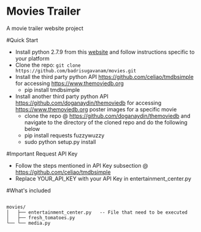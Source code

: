 # Movies Trailer
A movie trailer website project

#Quick Start 
- Install python 2.7.9 from this [website](https://www.python.org/downloads/release/python-279/) and follow instructions specific to your platform
- Clone the repo: `git clone https://github.com/badrisugavanam/movies.git`
- Install the third party python API https://github.com/celiao/tmdbsimple for accessing https://www.themoviedb.org 
    - pip install tmdbsimple   
- Install another third party python API https://github.com/doganaydin/themoviedb for accessing https://www.themoviedb.org poster images for a specific movie 
    - clone the repo @ https://github.com/doganaydin/themoviedb and navigate to the directory of the cloned repo and do the following below 
    - pip install requests fuzzywuzzy
    - sudo python setup.py install

#Important Request API Key  
  - Follow the steps mentioned in API Key subsection @ https://github.com/celiao/tmdbsimple
  - Replace YOUR_API_KEY with your API Key in entertainment_center.py

#What's included 
```

movies/
│   ├── entertainment_center.py   -- File that need to be executed
│   ├── fresh_tomatoes.py
└── └── media.py
```

